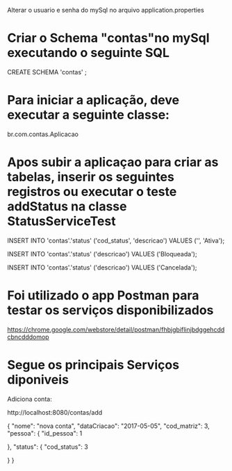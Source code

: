 Alterar o usuario e senha do mySql no arquivo application.properties

# Criar o Schema "contas"no mySql executando o seguinte SQL

CREATE SCHEMA 'contas' ;

# Para iniciar a aplicação, deve executar a seguinte classe:

br.com.contas.Aplicacao

# Apos subir a aplicaçao para criar as tabelas, inserir os seguintes registros ou executar o teste addStatus na classe StatusServiceTest

INSERT INTO 'contas'.'status' ('cod_status', 'descricao') VALUES ('', 'Ativa');

INSERT INTO 'contas'.'status' ('descricao') VALUES ('Bloqueada');

INSERT INTO 'contas'.'status' ('descricao') VALUES ('Cancelada');


# Foi utilizado o app Postman para testar os serviços disponibilizados

https://chrome.google.com/webstore/detail/postman/fhbjgbiflinjbdggehcddcbncdddomop

# Segue os principais Serviços diponiveis

Adiciona conta:

http://localhost:8080/contas/add

{
  "nome": "nova conta",
  "dataCriacao": "2017-05-05",
  "cod_matriz": 3,
  "pessoa": {
  		"id_pessoa": 1
  
  },
  "status": {
  		"cod_status": 3
  
  }
}


